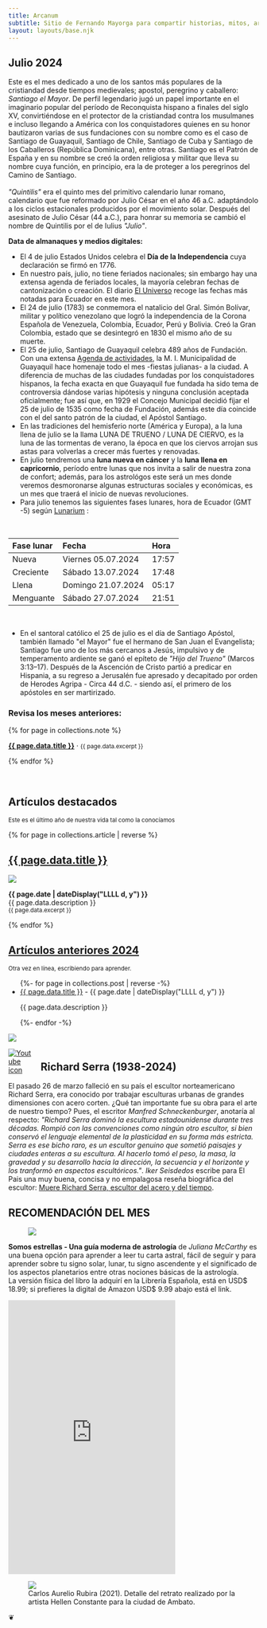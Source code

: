 ```yaml
---
title: Arcanum
subtitle: Sitio de Fernando Mayorga para compartir historias, mitos, arte y literatura del mundo antiguo y no tan antiguo.
layout: layouts/base.njk
---
```


## Julio 2024

<div class="intro">

Este es el mes dedicado a uno de los santos más populares de la cristiandad desde tiempos medievales; apostol, peregrino y caballero: *Santiago el Mayor*. De perfil legendario jugó un papel importante en el imaginario popular del período de Reconquista hispano a finales del siglo XV, convirtiéndose en el protector de la cristiandad contra los musulmanes e incluso llegando a América con los conquistadores quienes en su honor bautizaron varias de sus fundaciones con su nombre como es el caso de Santiago de Guayaquil, Santiago de Chile, Santiago de Cuba y Santiago de los Caballeros (República Dominicana), entre otras. Santiago es el Patrón de España y en su nombre se creó la orden religiosa y militar que lleva su nombre cuya función, en principio, era la de  proteger a los peregrinos del Camino de Santiago.
<br/><br/>
*"Quintilis"* era el quinto mes del primitivo calendario lunar romano, calendario que fue reformado por Julio César en el año 46 a.C. adaptándolo a los ciclos estacionales producidos por el movimiento solar. Después del asesinato de Julio César (44 a.C.), para honrar su memoria se cambió el nombre de Quintilis por el de Iulius *"Julio"*.
</div>

**Data de almanaques y medios digitales:**

- El 4 de julio Estados Unidos celebra el **Día de la Independencia** cuya declaración se firmó en 1776.  
- En nuestro país, julio, no tiene feriados nacionales; sin embargo hay una extensa agenda de feriados locales, la mayoría celebran fechas de cantonización o creación. El diario [El Universo](https://www.eluniverso.com/noticias/ecuador/que-dias-son-feriado-en-julio-del-2024-en-ecuador-nota/) recoge las fechas más notadas para Ecuador en este mes.  
- El 24 de julio (1783) se conmemora el natalicio del Gral. Simón Bolívar, militar y político venezolano que logró la independencia de la Corona Española de Venezuela, Colombia, Ecuador, Perú y Bolivia. Creó la Gran Colombia, estado que se desintegró en 1830 el mismo año de su muerte.
- El 25 de julio, Santiago de Guayaquil celebra 489 años de Fundación. Con una extensa [Agenda de actividades](https://www.guayaquil.gob.ec/wp-content/uploads/2024/07/Calendario-de-Actividades-Julio-2024.pdf), la M. I. Municipalidad de Guayaquil hace homenaje todo el mes -fiestas julianas- a la ciudad.  A diferencia de muchas de las ciudades fundadas por los conquistadores hispanos, la fecha exacta en que Guayaquil fue fundada ha sido tema de controversia dándose varias hipótesis y ninguna conclusión aceptada oficialmente; fue así que, en 1929 el Concejo Municipal decidió fijar el 25 de julio de 1535 como fecha de Fundación, además este día coincide con el del santo patrón de la ciudad, el Apóstol Santiago. 
- En las tradiciones del hemisferio norte (América y Europa), a la luna llena de julio se la llama LUNA DE TRUENO / LUNA DE CIERVO,  es la luna de las tormentas de verano, la época en que los ciervos arrojan sus astas para volverlas a crecer más fuertes y renovadas.  
- En julio tendremos una **luna nueva en cáncer** y la **luna llena en capricornio**, período entre lunas que nos invita a salir de nuestra zona de confort; además, para los astrológos este será un mes donde veremos desmoronarse algunas estructuras sociales y económicas, es un mes que traerá el inicio de nuevas revoluciones.  
- Para julio tenemos las siguientes fases lunares, hora de Ecuador (GMT -5) según [Lunarium](https://www.lunarium.co.uk) :

<br/>  

| Fase lunar              | Fecha 	| Hora |
| :---------------- | :------  	| :---- |
| Nueva           |   Viernes 05.07.2024   	| 17:57 |
| Creciente    |  Sábado 13.07.2024   	| 17:48 |
| Llena |  Domingo 21.07.2024   	| 05:17 |  
| Menguante        |   Sábado 27.07.2024   	| 21:51 |  

<br/>  

- En el santoral católico el 25 de julio es el día de Santiago Apóstol, también llamado "el Mayor" fue el hermano de San Juan el Evangelista; Santiago fue uno de los más cercanos a Jesús, impulsivo y de temperamento ardiente se ganó el epíteto de *"Hijo del Trueno"* (Marcos 3:13–17). Después de la Ascención de Cristo partió a predicar en Hispania, a su regreso a Jerusalén fue apresado y decapitado por orden de Herodes Agripa - Circa 44 d.C. - siendo así, el primero de los apóstoles en ser martirizado.

### Revisa los meses anteriores:

{% for page in collections.note %}
  <p><a href="{{ page.url }}"><strong>{{ page.data.title }}</strong></a> &middot; <small> {{ page.data.excerpt }}</small></p>

{% endfor %}


<br/>  
<div class="artic-sky">

<h2>Artículos destacados</h2><p><small>Este es el último año de nuestra vida tal como la conocíamos</small></p>

{% for page in collections.article | reverse %}

<div class="cards">
  <h2><a href="{{ page.url }}">{{ page.data.title }}</a></h2>
	<img src=" {{ page.data.image }}"/>
  <p> <time datetime="{{ page.date }}"><b>{{ page.date | dateDisplay("LLLL d, y") }}</b></time><br/>
{{ page.data.description }} </br><small> {{ page.data.excerpt }}</small></p>
</div>

{% endfor %}
</div>

<div class="peach-sky">
<h2><a href="/2024">Artículos anteriores 2024</a></h2><p><small>Otra vez en línea, escribiendo para aprender.</small><p>

<ul class="listing">
{%- for page in collections.post | reverse -%}
  <li>
    <a class="ptsans" href="{{ page.url }}">{{ page.data.title }}</a> -
    <time datetime="{{ page.date }}">{{ page.date | dateDisplay("LLLL d, y") }}</time>
  </li>
  <p class="descriptor">{{ page.data.description }}</p>
{%- endfor -%}
</ul>
</div>

<div id="serra" class="full-width">
<img class="wide" src="https://res.cloudinary.com/magnvs/image/upload/ar_16:9,c_fill,e_sharpen,g_auto,h_375,w_1000/v1711594290/IMG_1620_kjrplp.jpg"/>
</div>

<div class="nakedLink">
<div style="width:50px;display:block;float:left;margin:0;padding-right:15px;">

  [![Youtube icon](/images/youtube-red.svg)](https://youtu.be/ra0L_53uUbY?si=L9Wm-vQFAsykolMM)    

</div>
</div>
<h2 style="margin-top:1.8em;">Richard Serra (1938-2024)</h2>
<div style="clear:both;margin-bottom:2em;">  

El pasado 26 de marzo falleció en su país el escultor norteamericano Richard Serra, era conocido por trabajar esculturas urbanas de grandes dimensiones con acero corten. ¿Qué tan importante fue su obra para el arte de nuestro tiempo? Pues, el escritor *Manfred Schneckenburger*, anotaría al respecto: *"Richard Serra dominó la escultura estadounidense durante tres décadas. Rompió con las convenciones como ningún otro escultor, si bien conservó el lenguaje elemental de la plasticidad en su forma más estricta. Serra es ese bicho raro, es un escultor genuino que sometió paisajes y ciudades enteras a su escultura. Al hacerlo tomó el peso, la masa, la gravedad y su desarrollo hacia la dirección, la secuencia y el horizonte y los tranformò en aspectos escultóricos."*. *Iker Seisdedos* escribe para El Pais una muy buena, concisa y no empalagosa reseña biográfica del escultor: [Muere Richard Serra, escultor del acero y del tiempo](https://elpais.com/cultura/2024-03-27/muere-richard-serra-escultor-del-acero-y-del-tiempo.html).

</div>  

<div class="purple-river">

## RECOMENDACIÓN DEL MES

<figure>
<img class="fit" src="https://res.cloudinary.com/magnvs/image/upload/v1711657542/IMG_1622_rvdgzp.jpg"/>
</figure>

**Somos estrellas - Una guía moderna de astrología** de *Juliana McCarthy* es una buena opción para aprender a leer tu carta astral, fácil de seguir y para aprender sobre tu signo solar, lunar,  tu signo ascendente y el significado de los aspectos planetarios entre otras nociones básicas de la astrología.  
La versión física del libro la adquirí en la Librería Española, está en USD$ 18.99; si prefieres la digital de Amazon USD$ 9.99 abajo está el link.  

<div class="middle">
<iframe type="text/html" sandbox="allow-scripts allow-same-origin allow-popups" width="336" height="550" frameborder="0" allowfullscreen style="max-width:100%" src="https://read.amazon.com/kp/card?asin=B07PK9WP6Q&preview=inline&linkCode=kpe&ref_=cm_sw_r_kb_dp_G6MJ1B0NCFB3H7MJJMZC&tag=fernanz-20" ></iframe>
</div>
</div>  

<figure>
<img class="fit" src="https://res.cloudinary.com/magnvs/image/upload/v1711656482/IMG_20210518_131436_c8r70x.jpg"/>
<figcaption> Carlos Aurelio Rubira (2021). Detalle del retrato realizado por la artista Hellen Constante para la ciudad de Ambato.</figcaption>
</figure>

<div class="no-river">

<script data-letterbirduser="fmayorga-uno" data-showheader="true" src="https://letterbird.co/embed/v1.js"></script>
<div class="fleuron">&#10086;</div>

</div>
